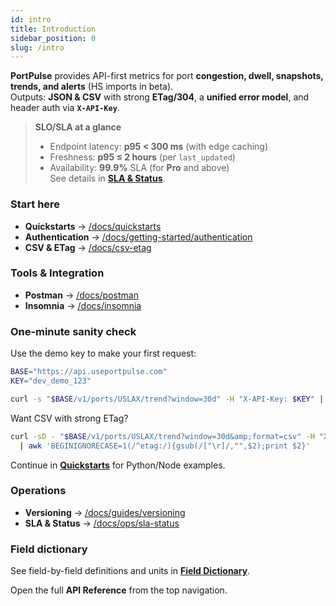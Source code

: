 ```yaml
---
id: intro
title: Introduction
sidebar_position: 0
slug: /intro
---
```


**PortPulse** provides API-first metrics for port **congestion, dwell, snapshots, trends, and alerts** (HS imports in beta).  
Outputs: **JSON & CSV** with strong **ETag/304**, a **unified error model**, and header auth via **`X-API-Key`**.

> **SLO/SLA at a glance**
>
> - Endpoint latency: **p95 &lt; 300 ms** (with edge caching)  
> - Freshness: **p95 ≤ 2 hours** (per `last_updated`)  
> - Availability: **99.9%** SLA (for **Pro** and above)  
> See details in **[SLA &amp; Status](/docs/ops/sla-status)**.

### Start here
- **Quickstarts** → [/docs/quickstarts](/docs/quickstarts)
- **Authentication** → [/docs/getting-started/authentication](/docs/getting-started/authentication)
- **CSV &amp; ETag** → [/docs/csv-etag](/docs/csv-etag)

### Tools &amp; Integration
- **Postman** → [/docs/postman](/docs/postman)
- **Insomnia** → [/docs/insomnia](/docs/insomnia)

### One‑minute sanity check
Use the demo key to make your first request:

```bash
BASE="https://api.useportpulse.com"
KEY="dev_demo_123"

curl -s "$BASE/v1/ports/USLAX/trend?window=30d" -H "X-API-Key: $KEY" | head -n 3
```

Want CSV with strong ETag?

```bash
curl -sD - "$BASE/v1/ports/USLAX/trend?window=30d&amp;format=csv" -H "X-API-Key: $KEY" \
  | awk 'BEGINIGNORECASE=1(/^etag:/){gsub(/["\r]/,"",$2);print $2}'
```

Continue in **[Quickstarts](/docs/quickstarts)** for Python/Node examples.

### Operations
- **Versioning** → [/docs/guides/versioning](/docs/guides/versioning)
- **SLA &amp; Status** → [/docs/ops/sla-status](/docs/ops/sla-status)

### Field dictionary
See field-by-field definitions and units in **[Field Dictionary](/docs/guides/field-dictionary)**.

Open the full **API Reference** from the top navigation.
